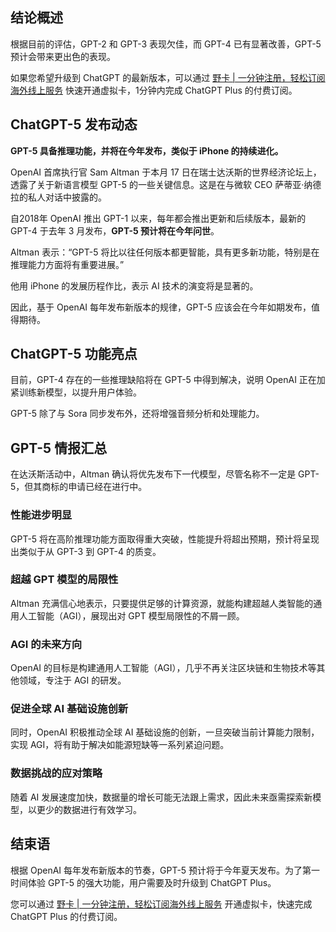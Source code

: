 ## 结论概述

根据目前的评估，GPT-2 和 GPT-3 表现欠佳，而 GPT-4 已有显著改善，GPT-5 预计会带来更出色的表现。

如果您希望升级到 ChatGPT 的最新版本，可以通过 [野卡 | 一分钟注册，轻松订阅海外线上服务](https://bit.ly/bewildcard) 快速开通虚拟卡，1分钟内完成 ChatGPT Plus 的付费订阅。

## ChatGPT-5 发布动态

**GPT-5 具备推理功能，并将在今年发布，类似于 iPhone 的持续进化。**

OpenAI 首席执行官 Sam Altman 于本月 17 日在瑞士达沃斯的世界经济论坛上，透露了关于新语言模型 GPT-5 的一些关键信息。这是在与微软 CEO 萨蒂亚·纳德拉的私人对话中披露的。

自2018年 OpenAI 推出 GPT-1 以来，每年都会推出更新和后续版本，最新的 GPT-4 于去年 3 月发布，**GPT-5 预计将在今年问世**。

Altman 表示：“GPT-5 将比以往任何版本都更智能，具有更多新功能，特别是在推理能力方面将有重要进展。”

他用 iPhone 的发展历程作比，表示 AI 技术的演变将是显著的。

因此，基于 OpenAI 每年发布新版本的规律，GPT-5 应该会在今年如期发布，值得期待。

## ChatGPT-5 功能亮点

目前，GPT-4 存在的一些推理缺陷将在 GPT-5 中得到解决，说明 OpenAI 正在加紧训练新模型，以提升用户体验。

GPT-5 除了与 Sora 同步发布外，还将增强音频分析和处理能力。

## GPT-5 情报汇总

在达沃斯活动中，Altman 确认将优先发布下一代模型，尽管名称不一定是 GPT-5，但其商标的申请已经在进行中。

### 性能进步明显

GPT-5 将在高阶推理功能方面取得重大突破，性能提升将超出预期，预计将呈现出类似于从 GPT-3 到 GPT-4 的质变。

### 超越 GPT 模型的局限性

Altman 充满信心地表示，只要提供足够的计算资源，就能构建超越人类智能的通用人工智能（AGI），展现出对 GPT 模型局限性的不屑一顾。

### AGI 的未来方向

OpenAI 的目标是构建通用人工智能（AGI），几乎不再关注区块链和生物技术等其他领域，专注于 AGI 的研发。

### 促进全球 AI 基础设施创新

同时，OpenAI 积极推动全球 AI 基础设施的创新，一旦突破当前计算能力限制，实现 AGI，将有助于解决如能源短缺等一系列紧迫问题。

### 数据挑战的应对策略

随着 AI 发展速度加快，数据量的增长可能无法跟上需求，因此未来亟需探索新模型，以更少的数据进行有效学习。

## 结束语

根据 OpenAI 每年发布新版本的节奏，GPT-5 预计将于今年夏天发布。为了第一时间体验 GPT-5 的强大功能，用户需要及时升级到 ChatGPT Plus。

您可以通过 [野卡 | 一分钟注册，轻松订阅海外线上服务](https://bit.ly/bewildcard) 开通虚拟卡，快速完成 ChatGPT Plus 的付费订阅。